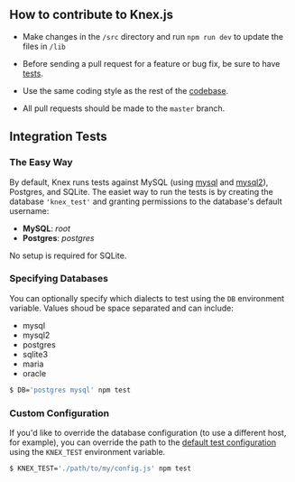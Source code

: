 ## How to contribute to Knex.js

* Make changes in the `/src` directory and run `npm run dev` to
update the files in `/lib`

* Before sending a pull request for a feature or bug fix, be sure to have
[tests](https://github.com/tgriesser/knex/tree/master/test).

* Use the same coding style as the rest of the
[codebase](https://github.com/tgriesser/knex/blob/master/knex.js).

* All pull requests should be made to the `master` branch.

## Integration Tests

### The Easy Way

By default, Knex runs tests against MySQL (using [mysql](https://github.com/felixge/node-mysql) and [mysql2](https://github.com/sidorares/node-mysql2)), Postgres, and SQLite. The easiet way to run the tests is by creating the database `'knex_test'` and granting permissions to the database's default username:

* **MySQL**: *root*
* **Postgres**: *postgres*

No setup is required for SQLite.

### Specifying Databases
You can optionally specify which dialects to test using the `DB` environment variable. Values shoud be space separated and can include:
* mysql
* mysql2
* postgres
* sqlite3
* maria
* oracle

```bash
$ DB='postgres mysql' npm test
```

### Custom Configuration
If you'd like to override the database configuration (to use a different host, for example), you can override the path to the [default test configuration](https://github.com/tgriesser/knex/blob/master/test/knexfile.js) using the `KNEX_TEST` environment variable.

```bash
$ KNEX_TEST='./path/to/my/config.js' npm test
```
